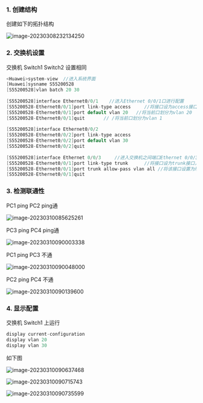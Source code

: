 ### 1. 创建结构

创建如下的拓扑结构

![image-20230308232134250](image\image-20230308232134250.png)

### 2. 交换机设置

交换机 Switch1 Switch2 设置相同

```c++
<Huawei>system-view	 //进入系统界面
[Huawei]sysname S55200528
[S55200528]vlan batch 20 30
    
[S55200528]interface Ethernet0/0/1	  //进入Ethernet 0/0/1口进行配置
[S55200528-Ethernet0/0/1]port link-type access     //将接口设为access接口
[S55200528-Ethernet0/0/1]port default vlan 20	//将当前口划分为vlan 20
[S55200528-Ethernet0/0/1]quit		// /将当前口划分为vlan 1
    
[S55200528]interface Ethernet0/0/2	
[S55200528-Ethernet0/0/2]port link-type access
[S55200528-Ethernet0/0/2]port default vlan 30
[S55200528-Ethernet0/0/2]quit
    
[S55200528]interface Ethernet 0/0/3		//进入交换机之间端口Ethernet 0/0/3口进行配置
[S55200528-Ethernet0/0/1]port link-type trunk      //将接口设为trunk接口，并允许vlan 20 30通过 
[S55200528-Ethernet0/0/1]port trunk allow-pass vlan all	//将该接口设置为所有VLAN可通行
[S55200528-Ethernet0/0/1]quit
```

### 3. 检测联通性

PC1 ping PC2 ping通

![image-20230310085625261](image\image-20230310085625261.png)

PC3 ping PC4 ping通

![image-20230310090003338](image\image-20230310090003338.png)

PC1 ping PC3 不通

![image-20230310090048000](image\image-20230310090048000.png)

PC2 ping PC4 不通

![image-20230310090139600](image\image-20230310090139600.png)

### 4. 显示配置

交换机 Switch1 上运行

```c++
display current-configuration
display vlan 20
display vlan 30
```

如下图

![image-20230310090637468](image\image-20230310090637468.png)

![image-20230310090715743](image\image-20230310090715743.png)

![image-20230310090735599](image\image-20230310090735599.png)
